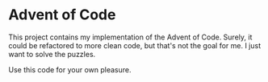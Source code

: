 # Advent of Code

This project contains my implementation of the Advent of Code. Surely, it could be refactored to more clean code, but that's not the goal for me. I just want to solve the puzzles.

Use this code for your own pleasure.
